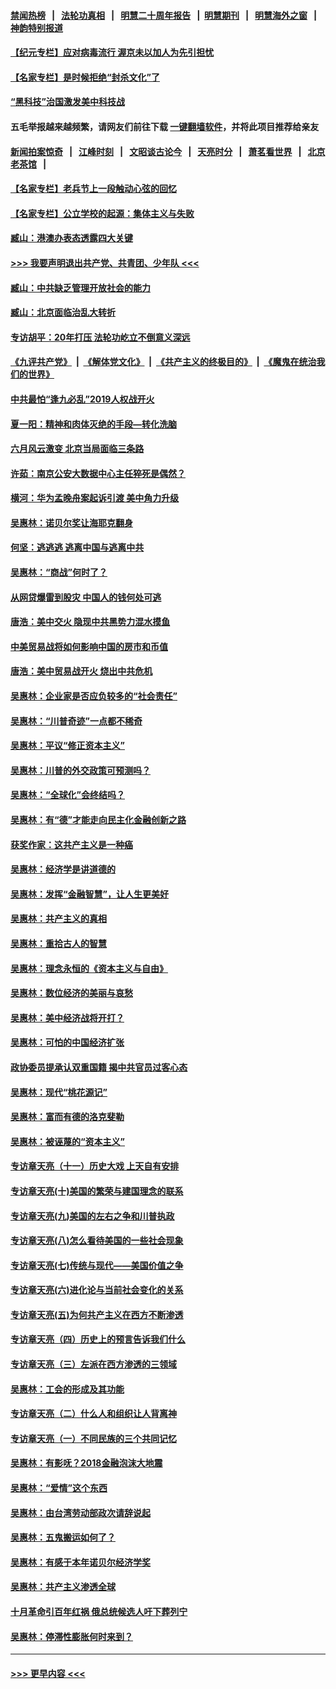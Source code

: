 #### [禁闻热榜](热点新闻.md?=0)  &nbsp;&nbsp;|&nbsp;&nbsp; [法轮功真相](https://github.com/gfw-breaker/truth/blob/master/README.md?=0) &nbsp;&nbsp;|&nbsp;&nbsp; [明慧二十周年报告](https://github.com/gfw-breaker/mh-reports/blob/master/README.md?=0) &nbsp;&nbsp;|&nbsp;&nbsp;[明慧期刊](https://github.com/gfw-breaker/mh-qikan) &nbsp;&nbsp;|&nbsp;&nbsp; [明慧海外之窗](https://github.com/gfw-breaker/mh-news/blob/master/README.md?=0) &nbsp;&nbsp;|&nbsp;&nbsp; [神韵特别报道](https://github.com/gfw-breaker/mh-news/blob/master/shenyun.md?=0)
#### [【纪元专栏】应对病毒流行 渥京未以加人为先引担忧](../pages/nsc423/n11875714.md?t=03120502) 
#### [【名家专栏】是时候拒绝“封杀文化”了](../pages/nsc423/n11814093.md?t=03120502) 
#### [“黑科技”治国激发美中科技战](../pages/nsc423/n11638056.md?t=03120502) 
#### 五毛举报越来越频繁，请网友们前往下载 [一键翻墙软件](https://github.com/gfw-breaker/ssr-accounts)，并将此项目推荐给亲友
#### [新闻拍案惊奇](https://github.com/gfw-breaker/banned-news/blob/master/pages/link4.md) &nbsp;&nbsp;|&nbsp;&nbsp; [江峰时刻](https://github.com/gfw-breaker/banned-news/blob/master/pages/link4.md) &nbsp;&nbsp;|&nbsp;&nbsp; [文昭谈古论今](https://github.com/gfw-breaker/banned-news/blob/master/pages/link4.md) &nbsp;&nbsp;|&nbsp;&nbsp; [天亮时分](https://github.com/gfw-breaker/banned-news/blob/master/pages/link4.md) &nbsp;&nbsp;|&nbsp;&nbsp; [萧茗看世界](https://github.com/gfw-breaker/banned-news/blob/master/pages/link4.md) &nbsp;&nbsp;|&nbsp;&nbsp; [北京老茶馆](https://github.com/gfw-breaker/banned-news/blob/master/pages/link4.md) &nbsp;&nbsp;|&nbsp;&nbsp; 
#### [【名家专栏】老兵节上一段触动心弦的回忆](../pages/nsc423/n11646016.md?t=03120502) 
#### [【名家专栏】公立学校的起源：集体主义与失败](../pages/nsc423/n11601833.md?t=03120502) 
#### [臧山：港澳办表态透露四大关键](../pages/nsc423/n11421628.md?t=03120502) 
#### [>>> 我要声明退出共产党、共青团、少年队 <<<](https://github.com/begood0513/goodnews/blob/master/quit/letter.md) 
#### [臧山：中共缺乏管理开放社会的能力](../pages/nsc423/n11407457.md?t=03120502) 
#### [臧山：北京面临治乱大转折](../pages/nsc423/n11406895.md?t=03120502) 
#### [专访胡平：20年打压 法轮功屹立不倒意义深远](../pages/nsc423/n11398800.md?t=03120502) 
#### [《九评共产党》](https://github.com/begood0513/9ping.md/blob/master/README.md) &nbsp;|&nbsp; [《解体党文化》](../../../../jtdwh.md/blob/master/README.md)  &nbsp;|&nbsp; [《共产主义的终极目的》](../../../../gczydzjmd.md/blob/master/README.md) &nbsp;|&nbsp; [《魔鬼在统治我们的世界》](../../../../mgztzwmdsj.md/blob/master/README.md) 
#### [中共最怕“逢九必乱”2019人权战开火](../pages/nsc423/n11385248.md?t=03120502) 
#### [夏一阳：精神和肉体灭绝的手段—转化洗脑](../pages/nsc423/n11368250.md?t=03120502) 
#### [六月风云激变 北京当局面临三条路](../pages/nsc423/n11313668.md?t=03120502) 
#### [许茹：南京公安大数据中心主任猝死是偶然？](../pages/nsc423/n11064744.md?t=03120502) 
#### [横河：华为孟晚舟案起诉引渡 美中角力升级](../pages/nsc423/n11027230.md?t=03120502) 
#### [吴惠林：诺贝尔奖让海耶克翻身](../pages/nsc423/n10890049.md?t=03120502) 
#### [何坚：逃逃逃 逃离中国与逃离中共](../pages/nsc423/n10592891.md?t=03120502) 
#### [吴惠林：“商战”何时了？](../pages/nsc423/n10573558.md?t=03120502) 
#### [从网贷爆雷到股灾 中国人的钱何处可逃](../pages/nsc423/n10572800.md?t=03120502) 
#### [唐浩：美中交火 隐现中共黑势力混水摸鱼](../pages/nsc423/n10544040.md?t=03120502) 
#### [中美贸易战将如何影响中国的房市和币值](../pages/nsc423/n10543697.md?t=03120502) 
#### [唐浩：美中贸易战开火 烧出中共危机](../pages/nsc423/n10540126.md?t=03120502) 
#### [吴惠林：企业家是否应负较多的“社会责任”](../pages/nsc423/n10535022.md?t=03120502) 
#### [吴惠林：“川普奇迹”一点都不稀奇](../pages/nsc423/n10512808.md?t=03120502) 
#### [吴惠林：平议“修正资本主义”](../pages/nsc423/n10495724.md?t=03120502) 
#### [吴惠林：川普的外交政策可预测吗？](../pages/nsc423/n10462387.md?t=03120502) 
#### [吴惠林：“全球化”会终结吗？](../pages/nsc423/n10452838.md?t=03120502) 
#### [吴惠林：有“德”才能走向民主化金融创新之路](../pages/nsc423/n10432292.md?t=03120502) 
#### [获奖作家：这共产主义是一种癌](../pages/nsc423/n10431541.md?t=03120502) 
#### [吴惠林：经济学是讲道德的](../pages/nsc423/n10398014.md?t=03120502) 
#### [吴惠林：发挥“金融智慧”，让人生更美好](../pages/nsc423/n10375019.md?t=03120502) 
#### [吴惠林：共产主义的真相](../pages/nsc423/n10351394.md?t=03120502) 
#### [吴惠林：重拾古人的智慧](../pages/nsc423/n10337691.md?t=03120502) 
#### [吴惠林：理念永恒的《资本主义与自由》](../pages/nsc423/n10316274.md?t=03120502) 
#### [吴惠林：数位经济的美丽与哀愁](../pages/nsc423/n10292946.md?t=03120502) 
#### [吴惠林：美中经济战将开打？](../pages/nsc423/n10258825.md?t=03120502) 
#### [吴惠林：可怕的中国经济扩张](../pages/nsc423/n10219147.md?t=03120502) 
#### [政协委员提承认双重国籍 揭中共官员过客心态](../pages/nsc423/n10208809.md?t=03120502) 
#### [吴惠林：现代“桃花源记”](../pages/nsc423/n10185234.md?t=03120502) 
#### [吴惠林：富而有德的洛克斐勒](../pages/nsc423/n10142264.md?t=03120502) 
#### [吴惠林：被诬蔑的“资本主义”](../pages/nsc423/n10124816.md?t=03120502) 
#### [专访章天亮（十一）历史大戏 上天自有安排](../pages/nsc423/n10094905.md?t=03120502) 
#### [专访章天亮(十)美国的繁荣与建国理念的联系](../pages/nsc423/n10094899.md?t=03120502) 
#### [专访章天亮(九)美国的左右之争和川普执政](../pages/nsc423/n10094889.md?t=03120502) 
#### [专访章天亮(八)怎么看待美国的一些社会现象](../pages/nsc423/n10094857.md?t=03120502) 
#### [专访章天亮(七)传统与现代——美国价值之争](../pages/nsc423/n10093140.md?t=03120502) 
#### [专访章天亮(六)进化论与当前社会变化的关系](../pages/nsc423/n10092036.md?t=03120502) 
#### [专访章天亮(五)为何共产主义在西方不断渗透](../pages/nsc423/n10083620.md?t=03120502) 
#### [专访章天亮（四）历史上的预言告诉我们什么](../pages/nsc423/n10083606.md?t=03120502) 
#### [专访章天亮（三）左派在西方渗透的三领域](../pages/nsc423/n10081115.md?t=03120502) 
#### [吴惠林：工会的形成及其功能](../pages/nsc423/n10080633.md?t=03120502) 
#### [专访章天亮（二）什么人和组织让人背离神](../pages/nsc423/n10076637.md?t=03120502) 
#### [专访章天亮（一）不同民族的三个共同记忆](../pages/nsc423/n10074188.md?t=03120502) 
#### [吴惠林：有影呒？2018金融泡沫大地震](../pages/nsc423/n10040534.md?t=03120502) 
#### [吴惠林：“爱情”这个东西](../pages/nsc423/n10019423.md?t=03120502) 
#### [吴惠林：由台湾劳动部政次请辞说起](../pages/nsc423/n9979679.md?t=03120502) 
#### [吴惠林：五鬼搬运如何了？](../pages/nsc423/n9925338.md?t=03120502) 
#### [吴惠林：有感于本年诺贝尔经济学奖](../pages/nsc423/n9871883.md?t=03120502) 
#### [吴惠林：共产主义渗透全球](../pages/nsc423/n9812748.md?t=03120502) 
#### [十月革命引百年红祸 俄总统候选人吁下葬列宁](../pages/nsc423/n9810182.md?t=03120502) 
#### [吴惠林：停滞性膨胀何时来到？](../pages/nsc423/n9764136.md?t=03120502) 

----
#### [ >>> 更早内容 <<< ](../indexes/nsc423-earlier.md)
